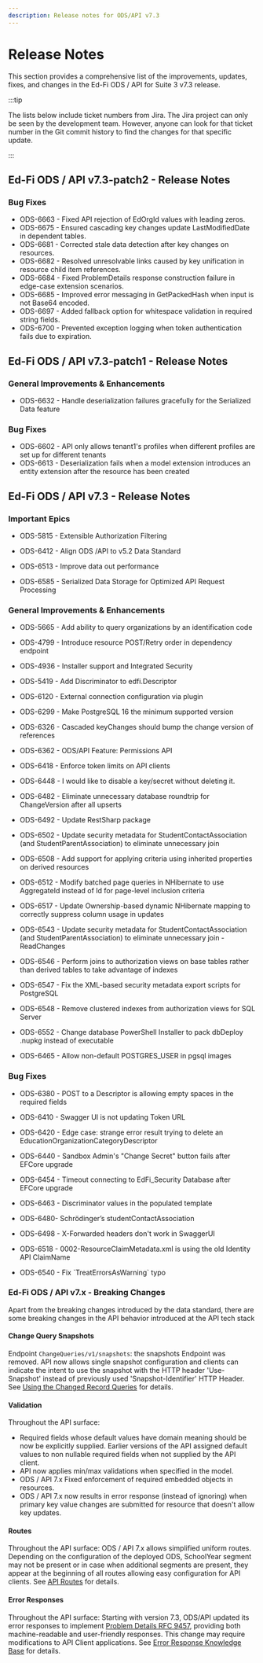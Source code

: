 ```yaml
---
description: Release notes for ODS/API v7.3
---
```


# Release Notes

This section provides a comprehensive list of the improvements, updates, fixes,
and changes in the Ed-Fi ODS / API for Suite 3 v7.3 release.

:::tip

The lists below include ticket numbers from Jira. The Jira project can only be
seen by the development team. However, anyone can look for that ticket number in
the Git commit history to find the changes for that specific update.

:::

## Ed-Fi ODS / API v7.3-patch2 - Release Notes

### Bug Fixes

* ODS-6663 - Fixed API rejection of EdOrgId values with leading zeros.
* ODS-6675 - Ensured cascading key changes update LastModifiedDate in dependent tables.
* ODS-6681 - Corrected stale data detection after key changes on resources.
* ODS-6682 - Resolved unresolvable links caused by key unification in resource child item references.
* ODS-6684 - Fixed ProblemDetails response construction failure in edge-case extension scenarios.
* ODS-6685 - Improved error messaging in GetPackedHash when input is not Base64 encoded.
* ODS-6697 - Added fallback option for whitespace validation in required string fields.
* ODS-6700 - Prevented exception logging when token authentication fails due to expiration.

## Ed-Fi ODS / API v7.3-patch1 - Release Notes

### General Improvements & Enhancements

* ODS-6632 - Handle deserialization failures gracefully for the Serialized Data feature

### Bug Fixes

* ODS-6602 - API only allows tenant1's profiles when different profiles are set up for different tenants
* ODS-6613 - Deserialization fails when a model extension introduces an entity extension after the resource has been created

## Ed-Fi ODS / API v7.3 - Release Notes

### Important Epics

* ODS-5815 - Extensible Authorization Filtering

* ODS-6412 - Align ODS /API to v5.2 Data Standard

* ODS-6513 - Improve data out performance

* ODS-6585 - Serialized Data Storage for Optimized API Request Processing

### General Improvements & Enhancements

* ODS-5665 - Add ability to query organizations by an identification code

* ODS-4799 - Introduce resource POST/Retry order in dependency endpoint

* ODS-4936 - Installer support and Integrated Security

* ODS-5419 - Add Discriminator to edfi.Descriptor

* ODS-6120 - External connection configuration via plugin

* ODS-6299 - Make PostgreSQL 16 the minimum supported version

* ODS-6326 - Cascaded keyChanges should bump the change version of references

* ODS-6362 - ODS/API Feature: Permissions API

* ODS-6418 - Enforce token limits on API clients

* ODS-6448 - I would like to disable a key/secret without deleting it.

* ODS-6482 - Eliminate unnecessary database roundtrip for ChangeVersion after
  all upserts

* ODS-6492 - Update RestSharp package

* ODS-6502 - Update security metadata for StudentContactAssociation \(and
  StudentParentAssociation\) to eliminate unnecessary join

* ODS-6508 - Add support for applying criteria using inherited properties on
  derived resources

* ODS-6512 - Modify batched page queries in NHibernate to use AggregateId
  instead of Id for page-level inclusion criteria

* ODS-6517 - Update Ownership-based dynamic NHibernate mapping to correctly
  suppress column usage in updates

* ODS-6543 - Update security metadata for StudentContactAssociation \(and
  StudentParentAssociation\) to eliminate unnecessary join - ReadChanges

* ODS-6546 - Perform joins to authorization views on base tables rather than
  derived tables to take advantage of indexes

* ODS-6547 - Fix the XML-based security metadata export scripts for PostgreSQL

* ODS-6548 - Remove clustered indexes from authorization views for SQL Server

* ODS-6552 - Change database PowerShell Installer to pack dbDeploy .nupkg
  instead of executable

* ODS-6465 - Allow non-default POSTGRES_USER in pgsql images

### Bug Fixes

* ODS-6380 - POST to a Descriptor is allowing empty spaces in the required
  fields

* ODS-6410 - Swagger UI is not updating Token URL

* ODS-6420 - Edge case: strange error result trying to delete an
  EducationOrganizationCategoryDescriptor

* ODS-6440 - Sandbox Admin's "Change Secret" button fails after EFCore upgrade

* ODS-6454 - Timeout connecting to EdFi\_Security Database after EFCore upgrade

* ODS-6463 - Discriminator values in the populated template

* ODS-6480- Schrödinger’s studentContactAssociation

* ODS-6498 - X-Forwarded headers don't work in SwaggerUI

* ODS-6518 - 0002-ResourceClaimMetadata.xml is using the old Identity API
  ClaimName

* ODS-6540 - Fix \`TreatErrorsAsWarning\` typo

### Ed-Fi ODS / API v7.x - Breaking Changes

Apart from the breaking changes introduced by the data standard, there are some
breaking changes in the API behavior introduced at the API tech stack

#### Change Query Snapshots

Endpoint `ChangeQueries/v1/snapshots`: the snapshots Endpoint was removed. API
now allows single snapshot configuration and clients can indicate the intent to
use the snapshot with the HTTP header 'Use-Snapshot' instead of previously used
'Snapshot-Identifier' HTTP Header. See [Using the Changed Record
Queries](../client-developers-guide/using-the-changed-record-queries.md) for
details.

#### Validation

Throughout the API surface:

* Required fields whose default values have domain meaning should be now be
  explicitly supplied. Earlier versions of the API assigned default values to
  non nullable required fields when not supplied by the API client.
* API now applies min/max validations when specified in the model.
* ODS / API 7.x Fixed enforcement of required embedded objects in resources.
* ODS / API 7.x now results in error response (instead of ignoring) when primary
  key value changes are submitted for resource that doesn't allow key updates.

#### Routes

Throughout the API surface: ODS / API 7.x allows simplified uniform routes.
Depending on the configuration of the deployed ODS, SchoolYear segment may not
be present or in case when additional segments are present, they appear at the
beginning of all routes allowing easy configuration for API clients. See [API
Routes](../client-developers-guide/api-routes.md) for details.

#### Error Responses

Throughout the API surface: Starting with version 7.3, ODS/API updated its error
responses to implement [Problem Details RFC
9457](https://www.rfc-editor.org/rfc/rfc9457.html), providing both
machine-readable and user-friendly responses. This change may require
modifications to API Client applications. See [Error Response Knowledge
Base](../client-developers-guide/error-response-knowledge-base.md) for details.
